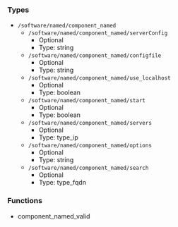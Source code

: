 
### Types

 - `/software/named/component_named`
    - `/software/named/component_named/serverConfig`
        - Optional
        - Type: string
    - `/software/named/component_named/configfile`
        - Optional
        - Type: string
    - `/software/named/component_named/use_localhost`
        - Optional
        - Type: boolean
    - `/software/named/component_named/start`
        - Optional
        - Type: boolean
    - `/software/named/component_named/servers`
        - Optional
        - Type: type_ip
    - `/software/named/component_named/options`
        - Optional
        - Type: string
    - `/software/named/component_named/search`
        - Optional
        - Type: type_fqdn

### Functions

 - component_named_valid
